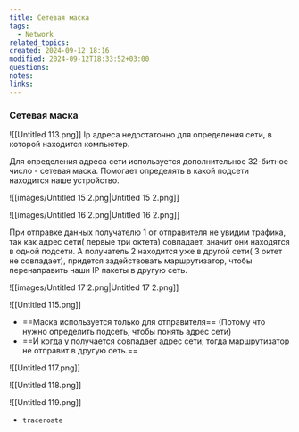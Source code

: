 ```yaml
---
title: Сетевая маска
tags:
  - Network
related_topics: 
created: 2024-09-12 18:16
modified: 2024-09-12T18:33:52+03:00
questions: 
notes: 
links: 
---
```

### Сетевая маска


![[Untitled 113.png]]
Ip адреса недостаточно для определения сети, в которой находится компьютер.

Для определения адреса сети используется дополнительное 32-битное число - сетевая маска. Помогает определять в какой подсети находится наше устройство.

![[images/Untitled 15 2.png|Untitled 15 2.png]]

![[images/Untitled 16 2.png|Untitled 16 2.png]]

При отправке данных получателю 1 от отправителя не увидим трафика, так как адрес сети( первые три октета) совпадает, значит они находятся в одной подсети. А получатель 2 находится уже в другой сети( 3 октет не совпадает), придется задействовать маршрутизатор, чтобы перенаправить наши IP пакеты в другую сеть.

![[images/Untitled 17 2.png|Untitled 17 2.png]]


![[Untitled 115.png]]
- ==Маска используется только для отправителя== (Потому что нужно определить подсеть, чтобы понять адрес сети)
- ==И когда у получается совпадает адрес сети, тогда маршрутизатор не отправит в другую сеть.==

![[Untitled 117.png]]

![[Untitled 118.png]]

![[Untitled 119.png]]

- `traceroate`